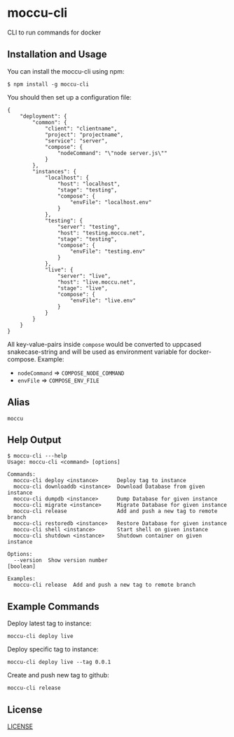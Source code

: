 moccu-cli
==============


CLI to run commands for docker

## Installation and Usage

You can install the moccu-cli using npm:
```
$ npm install -g moccu-cli
```
You should then set up a configuration file:
```
{
	"deployment": {
		"common": {
			"client": "clientname",
			"project": "projectname",
			"service": "server",
			"compose": {
				"nodeCommand": "\"node server.js\""
			}
		},
		"instances": {
			"localhost": {
				"host": "localhost",
				"stage": "testing",
				"compose": {
					"envFile": "localhost.env"
				}
			},
			"testing": {
				"server": "testing",
				"host": "testing.moccu.net",
				"stage": "testing",
				"compose": {
					"envFile": "testing.env"
				}
			},
			"live": {
				"server": "live",
				"host": "live.moccu.net",
				"stage": "live",
				"compose": {
					"envFile": "live.env"
				}
			}
		}
	}
}
```
All key-value-pairs inside `compose` would be converted to uppcased snakecase-string and will be used as environment variable for docker-compose.
Example:
- `nodeCommand` => `COMPOSE_NODE_COMMAND`
- `envFile` => `COMPOSE_ENV_FILE`


## Alias
```
moccu
```


## Help Output
```
$ moccu-cli ---help
Usage: moccu-cli <command> [options]

Commands:
  moccu-cli deploy <instance>      Deploy tag to instance
  moccu-cli downloaddb <instance>  Download Database from given instance
  moccu-cli dumpdb <instance>      Dump Database for given instance
  moccu-cli migrate <instance>     Migrate Database for given instance
  moccu-cli release                Add and push a new tag to remote branch
  moccu-cli restoredb <instance>   Restore Database for given instance
  moccu-cli shell <instance>       Start shell on given instance
  moccu-cli shutdown <instance>    Shutdown container on given instance

Options:
  --version  Show version number                                       [boolean]

Examples:
  moccu-cli release  Add and push a new tag to remote branch
```


## Example Commands

Deploy latest tag to instance:

```
moccu-cli deploy live
```

Deploy specific tag to instance:

```
moccu-cli deploy live --tag 0.0.1
```

Create and push new tag to github:

```
moccu-cli release
```


## License

[LICENSE](https://github.com/moccu/moccu-cli/blob/master/LICENSE.md)

